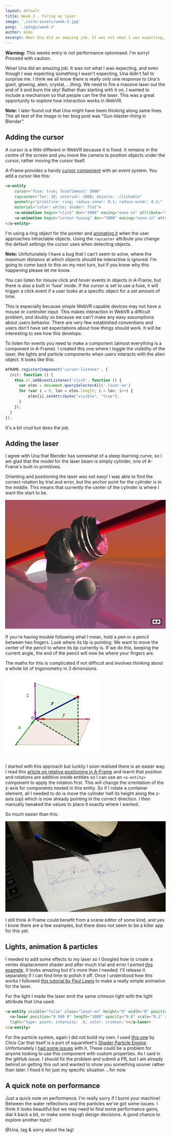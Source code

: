 ```yaml
---
layout: default
title: Week 3 - Firing my laser
image: './site-assets/week-3.jpg'
pong: './pongs/week-3'
author: mike
excerpt: Wow! Una did an amazing job. It was not what I was expecting, and even though I was expecting something I wasn't expecting, Una didn't fail to surprise me. I think we all know there is really only one response to Una's giant, glowing, alien, crystal, ...thing. We need to fire a massive laser out the end of it and burn the sky!
---
```


<span>**Warning:** This weeks entry is not performance optomised. I'm sorry! Proceed with caution.</span>

Wow! Una did an amazing job. It was not what I was expecting, and even though I was expecting something I wasn't expecting, Una didn't fail to surprise me. I think we all know there is really only one response to Una's giant, glowing, alien, crystal, ...thing. We need to fire a massive laser out the end of it and burn the sky! Rather than starting with it on, I wanted to include a mechanism so that people can fire the laser. This was a great opportunity to explore how interaction works in WebVR.

**Note:** I later found out that Una might have been thinking along same lines. The alt text of the image in her blog post was "Gun-blaster-thing in Blender".

## Adding the cursor

A cursor is a little different in WebVR because it is fixed. It remains in the centre of the screen and you move the camera to position objects under the cursor, rather moving the cursor itself.

A-Frame provides a handy [cursor component](https://aframe.io/docs/0.3.0/components/cursor.html) with an event system. You add a cursor like this:

```html
<a-entity
    cursor="fuse: true; fuseTimeout: 3000"
    raycaster="far: 20; interval: 1000; objects: .clickable"
    geometry="primitive: ring; radius-inner: 0.1; radius-outer: 0.2;"
    material="color: white; shader: flat">
    <a-animation begin="click" dur="3000" easing="ease-in" attribute="scale" fill="backwards" from="0.1 0.1 0.1" to="0.3 0.3 0.3"></a-animation>
    <a-animation begin="cursor-fusing" dur="3000" easing="ease-in" attribute="scale" fill="forwards" from="0.3 0.3 0.3" to="0.1 0.1 0.1"></a-animation>
</a-entity>
```

I'm using a ring object for the pointer and [animating it](https://aframe.io/docs/0.3.0/core/animations.html) when the user approaches intractable objects. Using the `raycaster` attribute you change the default settings the cursor uses when detecting objects.

**Note:** Unfortunately I have a bug that I can't seem to solve, where the maximum distance at which objects should be interactive is ignored. I'm going to come back to this on my next turn, but if you know why this happening please let me know.

You can listen for mouse click and hover events in objects in A-Frame, but there is also a built in 'fuse' mode. If the cursor is set to use a fuse, it will trigger a click event if a user looks at a specific object for a set amount of time.

This is especially because simple WebVR capable devices may not have a mouse or controller input. This makes interaction in WebVR a difficult problem, and doubly so because we can't make any easy assumptions about users behavior. There are very few established conventions and users don't have set expectations about how things should work. It will be interesting to see how this develops.

To listen for events you need to make a component (almost everything is a component in A-Frame). I created this one where I toggle the visibility of the laser, the lights and particle components when users interacts with the alien object. It looks like this:

```javascript
AFRAME.registerComponent('cursor-listener', {
  init: function () {
    this.el.addEventListener('click', function () {
      var elms = document.querySelectorAll('.laser-on')
      for (var i = 0, len = elms.length; i < len; i++) {
          elms[i].setAttribute("visible", "true");
      }
    });
  }
});
```

It's a bit crud but does the job.

## Adding the laser

I agree with Una that Blender has somewhat of a steep learning curve, so I am glad that the model for the laser beam is simply cylinder, one of A-Frame's built-in primitives.

Orienting and positioning the laser was not easy! I was able to find the correct rotation by trial and error, but the anchor point for the cylinder is in the middle. This means that currently the center of the cylinder is where I want the start to be.

![Difficulty positioning the cylinder](./site-assets/eye-ball-it.png)

If you're having trouble following what I mean, hold a pen or a pencil between two fingers. Look where its tip is pointing. We want to move the center of the pencil to where its tip currently is. If we do this, keeping the current angle, the end of the pencil will now be where your fingers are.

The maths for this is complicated if not difficult and involves thinking about a whole lot of trigonometry in 3 dimensions.

![Graph showing a vector in 3 dimensions](./site-assets/vect-3D.jpg)

I started with this approach but luckily I soon realised there is an easier way. I read this [article on relative positioning in A-Frame](https://medium.com/immersion-for-the-win/relative-positioning-in-a-frame-d839fc0e3249#.860t7el93) and learnt that position and rotations are additive inside entities so I can use an `<a-entity>` component to apply the rotation first. This will change the orientation of the z-axis for components nested in this entity. So if I rotate a container element, all I needed to do is move the cylinder half its height along the z-axis (up) which is now already pointing in the correct direction. I then manually tweaked the values to place it exactly where I wanted.

So much easier than this:

![Calculations literally on the back of an envelope](./site-assets/not-like-this.jpg)

I still think A-Frame could benefit from a scene editor of some kind, and yes I know there are a few examples, but there does not seem to be a killer app for this yet.

## Lights, animation &amp; particles

I needed to add some effects to my laser so I Googled how to create a vertex displacement shader and after much trial and error I ported [this example](https://www.clicktorelease.com/blog/vertex-displacement-noise-3d-webgl-glsl-three-js). It looks amazing but it's more than I needed. I'll release it separately if I can find time to polish it off. Once I understood how this works I followed [this tutorial by Paul Lewis](https://www.html5rocks.com/en/tutorials/webgl/shaders/) to make a really simple animation for the laser.

For the light I made the laser emit the same crimson light with the light attribute that Una used:

```html
<a-entity visible="false" class="laser-on" height="0" width="0" position="-1 7.5 1.5" rotation="0 0 53" scale="" visible="">
  <a-laser position="0 500 0" length="1000" opacity="0.8" scale="0.1" radius="1"
  light="type: point; intensity: .6; color: crimson;"></a-laser>
</a-entity>
```

For the particle system, again I did not build my own. I used [this one](https://github.com/IdeaSpaceVR/aframe-particle-system-component) by Chris Car that itself is a port of squarefeet's [Shader Particle Engine](https://github.com/squarefeet/ShaderParticleEngine). Unfortunately I [had some issues](https://github.com/IdeaSpaceVR/aframe-particle-system-component/issues/13) with it. These could be a problem for anyone looking to use this component with custom properties. As I said in the gitHub issue, I should fix the problem and submit a PR, but I am already behind on getting this out and wanted to show you something sooner rather than later. I fixed it for just my specific situation ...for now.

## A quick note on performance

Just a quick note on performance. I'm really sorry if I burnt your machine! Between the water reflections and the particles we've got some issues. I think it looks beautiful but we may need to find some performance gains, dial it back a bit, or make some tough design decisions. A good chance to explore another topic!

@Una, tag &amp; sorry about the lag!
